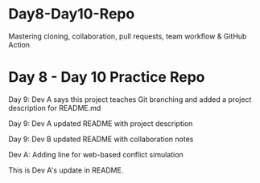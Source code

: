 # Day8-Day10-Repo
Mastering cloning, collaboration, pull requests, team workflow &amp; GitHub Action
# Day 8 - Day 10 Practice Repo

Day 9: Dev A says this project teaches Git branching and added a project description for README.md

Day 9: Dev A updated README with project description

Day 9: Dev B updated README with collaboration notes

Dev A: Adding line for web-based conflict simulation

This is Dev A's update in README.
 